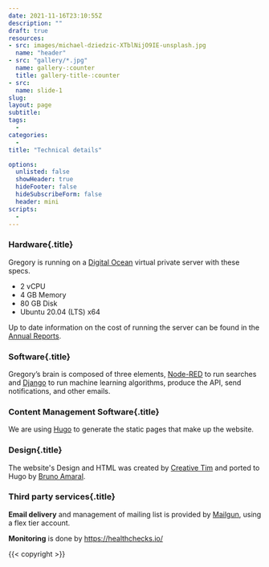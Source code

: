 ```yaml
---
date: 2021-11-16T23:10:55Z
description: ""
draft: true
resources: 
- src: images/michael-dziedzic-XTblNijO9IE-unsplash.jpg
  name: "header"
- src: "gallery/*.jpg"
  name: gallery-:counter
  title: gallery-title-:counter
- src:
  name: slide-1
slug:
layout: page
subtitle: 
tags: 
  - 
categories: 
  - 
title: "Technical details"

options:
  unlisted: false
  showHeader: true
  hideFooter: false
  hideSubscribeForm: false
  header: mini
scripts:
  -
---
```


<div class="col-8 mx-auto">

### Hardware{.title}

Gregory is running on a [Digital Ocean](https://digitalocean.com) virtual private server with these specs. 

- 2 vCPU
- 4 GB Memory 
- 80 GB Disk 
- Ubuntu 20.04 (LTS) x64

Up to date information on the cost of running the server can be found in the [Annual Reports](https://gregory-ms.com/annual-review/).

<div class="row">
<div class="col-md-12">

### Software{.title}

<p>Gregory’s brain is composed of three elements, <a href="https://nodered.org">Node-RED</a> to run searches and <a href="https://www.djangoproject.com/">Django</a> to run machine learning algorithms, produce the API, send notifications, and other emails.</p>
</div>

</div>

### Content Management Software{.title}

We are using [Hugo](https://gohugo.io/) to generate the static pages that make up the website. 

### Design{.title}

The website's Design and HTML was created by [Creative Tim](https://www.creative-tim.com/) and ported to Hugo by [Bruno Amaral](https://brunoamaral.eu/).

### Third party services{.title}

**Email delivery** and management of mailing list is provided by [Mailgun](https://mailgun.com/), using a flex tier account.

**Monitoring** is done by https://healthchecks.io/

{{< copyright >}}

</div>
